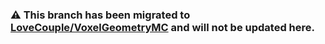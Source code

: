 ### :warning: This branch has been migrated to [LoveCouple/VoxelGeometryMC](https://github.com/LoveCouple/VoxelGeometryMC) and will not be updated here.
